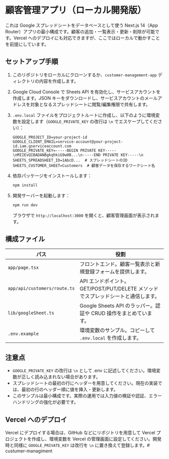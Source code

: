 # 顧客管理アプリ（ローカル開発版）

これは Google スプレッドシートをデータベースとして使う Next.js 14（App Router）アプリの最小構成です。顧客の追加・一覧表示・更新・削除が可能です。Vercel へのデプロイにも対応できますが、ここではローカルで動かすことを前提にしています。

## セットアップ手順

1. このリポジトリをローカルにクローンするか、`customer-management-app` ディレクトリの内容を作成します。
2. Google Cloud Console で Sheets API を有効化し、サービスアカウントを作成します。JSON キーをダウンロードし、サービスアカウントのメールアドレスを対象となるスプレッドシートに閲覧/編集権限で共有します。
3. `.env.local` ファイルをプロジェクトルートに作成し、以下のように環境変数を設定します（`GOOGLE_PRIVATE_KEY` の改行は `\n` でエスケープしてください）：

   ```env
   GOOGLE_PROJECT_ID=your-project-id
   GOOGLE_CLIENT_EMAIL=service-account@your-project-id.iam.gserviceaccount.com
   GOOGLE_PRIVATE_KEY=-----BEGIN PRIVATE KEY-----\nMIIEvQIBADANBgkqhkiG9w0B...\n-----END PRIVATE KEY-----\n
   SHEETS_SPREADSHEET_ID=1AbcD...  # スプレッドシートのID
   SHEETS_CUSTOMER_SHEET=Customers  # 顧客データを保存するワークシート名
   ```

4. 依存パッケージをインストールします：

   ```bash
   npm install
   ```

5. 開発サーバーを起動します：

   ```bash
   npm run dev
   ```

   ブラウザで `http://localhost:3000` を開くと、顧客管理画面が表示されます。

## 構成ファイル

| パス | 役割 |
| --- | --- |
| `app/page.tsx` | フロントエンド。顧客一覧表示と新規登録フォームを提供します。 |
| `app/api/customers/route.ts` | API エンドポイント。GET/POST/PUT/DELETE メソッドでスプレッドシートと通信します。 |
| `lib/googleSheet.ts` | Google Sheets API のラッパー。認証や CRUD 操作をまとめています。 |
| `.env.example` | 環境変数のサンプル。コピーして `.env.local` を作成します。 |

## 注意点

* `GOOGLE_PRIVATE_KEY` の改行は `\n` として .env に記述してください。環境変数が正しく読み込まれない場合があります。
* スプレッドシートの最初の行にヘッダーを用意してください。現在の実装では、最初の行のヘッダー順に値を挿入・更新します。
* このサンプルは最小構成です。実際の運用では入力値の検証や認証、エラーハンドリングの強化が必要です。

## Vercel へのデプロイ

Vercel にデプロイする場合は、GitHub などにリポジトリを用意して Vercel プロジェクトを作成し、環境変数を Vercel の管理画面に設定してください。開発時と同様に `GOOGLE_PRIVATE_KEY` は改行を `\n` に置き換えて登録します。# custumer-managiment
